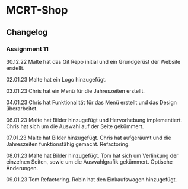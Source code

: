 # MCRT-Shop

## Changelog

### Assignment 11

30.12.22 Malte hat das Git Repo initial und ein Grundgerüst der Website erstellt.

02.01.23 Malte hat ein Logo hinzugefügt.

03.01.23 Chris hat ein Menü für die Jahreszeiten erstellt.

04.01.23 Chris hat Funktionalität für das Menü erstellt und das Design überarbeitet.

06.01.23 Malte hat Bilder hinzugefügt und Hervorhebung implementiert. Chris hat sich um die Auswahl auf der Seite gekümmert.

07.01.23 Malte hat Bilder hinzugefügt. Chris hat aufgeräumt und die Jahreszeiten funktionsfähig gemacht. Refactoring.

08.01.23 Malte hat Bilder hinzugefügt. Tom hat sich um Verlinkung der einzelnen Seiten, sowie um die Auswahlgrafik gekümmert. Optische Änderungen.

09.01.23 Tom Refactoring. Robin hat den Einkaufswagen hinzugefügt.
